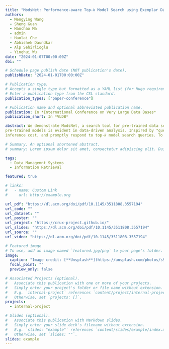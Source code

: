 ```yaml
---
title: "ModsNet: Performance-aware Top-𝑘 Model Search using Exemplar Datasets"
authors:
  - Mengying Wang
  - Sheng Guan
  - Hanchao Ma
  - admin
  - Haolai Che
  - Abhishek Daundkar
  - Alp Sehirlioglu
  - Yinghui Wu
date: "2024-01-07T00:00:00Z"
doi: ""

# Schedule page publish date (NOT publication's date).
publishDate: "2024-01-01T00:00:00Z"

# Publication type.
# Accepts a single type but formatted as a YAML list (for Hugo requirements).
# Enter a publication type from the CSL standard.
publication_types: ["paper-conference"]

# Publication name and optional abbreviated publication name.
publication: In *International Conference on Very Large Data Bases*
publication_short: In *VLDB*

abstract: We demonstrate ModsNet, a search tool for pre-trained data science MODels recommendatioN using Examplar daTaset. Given a set of pre-trained data science models, an “example” input dataset, and a user-specified performance metric, ModsNet answers the following query "what are top-k models that have the best expected performance for the input data?” The need for searching high-quality
pre-trained models is evident in data-driven analysis. Inspired by "query by example” paradigm, ModsNet does not require users to write complex queries, but only provide an "examplar" dataset, a task description, and a performance measure as input, and can automatically suggest top-𝑘 matching models that are expected to have desirable performance to perform the task over the provided sample dataset. ModsNet utilizes a knowledge graph to integrate model performances over datasets and synchronizes it with a bipartite graph neural network to estimate model performance, reduce
inference cost, and promptly respond to top-𝑘 model search queries. To cope with strict cold-start (upon receiving a new dataset when no historical performance of registered models are observed), it performs a dynamic, cost-bounded “probe-and-select” strategy to incrementally identify promising models. We demonstrate the application of ModsNet in enabling efficient scientific data analysis.

# Summary. An optional shortened abstract.
# summary: Lorem ipsum dolor sit amet, consectetur adipiscing elit. Duis posuere tellus ac convallis placerat. Proin tincidunt magna sed ex sollicitudin condimentum.

tags:
  - Data Managemnt Systems
  - Information Retrieval

featured: true

# links:
#   - name: Custom Link
#     url: http://example.org

url_pdf: "https://dl.acm.org/doi/pdf/10.1145/3511808.3557194"
url_code: ""
url_dataset: ""
url_poster: ""
url_project: "https://crux-project.github.io/"
url_slides: "https://dl.acm.org/doi/pdf/10.1145/3511808.3557194"
url_source: ""
url_video: "https://dl.acm.org/doi/pdf/10.1145/3511808.3557194"

# Featured image
# To use, add an image named `featured.jpg/png` to your page's folder.
image:
  caption: "Image credit: [**Unsplash**](https://unsplash.com/photos/s9CC2SKySJM)"
  focal_point: ""
  preview_only: false

# Associated Projects (optional).
#   Associate this publication with one or more of your projects.
#   Simply enter your project's folder or file name without extension.
#   E.g. `internal-project` references `content/project/internal-project/index.md`.
#   Otherwise, set `projects: []`.
projects:
  - internal-project

# Slides (optional).
#   Associate this publication with Markdown slides.
#   Simply enter your slide deck's filename without extension.
#   E.g. `slides: "example"` references `content/slides/example/index.md`.
#   Otherwise, set `slides: ""`.
slides: example
---
```


<!-- This work is driven by the results in my [previous paper](/publication/conference-paper/) on LLMs.

{{% callout note %}}
Create your slides in Markdown - click the _Slides_ button to check out the example.
{{% /callout %}}

Add the publication's **full text** or **supplementary notes** here. You can use rich formatting such as including [code, math, and images](https://docs.hugoblox.com/content/writing-markdown-latex/). -->
